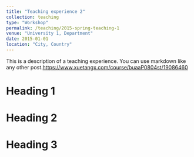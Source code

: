 ```yaml
---
title: "Teaching experience 2"
collection: teaching
type: "Workshop"
permalink: /teaching/2015-spring-teaching-1
venue: "University 1, Department"
date: 2015-01-01
location: "City, Country"
---
```


This is a description of a teaching experience. You can use markdown like any other post.https://www.xuetangx.com/course/buaaP0804st/19086460

Heading 1
======

Heading 2
======

Heading 3
======
